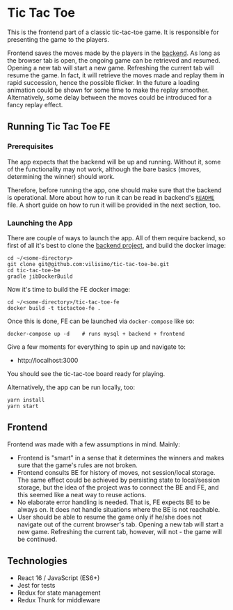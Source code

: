# Tic Tac Toe
This is the frontend part of a classic tic-tac-toe game. It is responsible for
presenting the game to the players.

Frontend saves the moves made by the players in the
[backend](https://github.com/vilisimo/tic-tac-toe-be). As long as the browser
tab is open, the ongoing game can be retrieved and resumed. Opening a new tab
will start a new game. Refreshing the current tab will resume the game. In
fact, it will retrieve the moves made and replay them in rapid succession,
hence the possible flicker. In the future a loading animation could be shown
for some time to make the replay smoother. Alternatively, some delay between
the moves could be introduced for a fancy replay effect.

## Running Tic Tac Toe FE

### Prerequisites
The app expects that the backend will be up and running. Without it, some
of the functionality may not work, although the bare basics (moves,
determining the winner) should work.

Therefore, before running the app, one should make sure that the backend is
operational. More about how to run it can be read in backend's
[`README`](https://github.com/vilisimo/tic-tac-toe-be/blob/master/README.md)
file. A short guide on how to run it will be provided in the next section,
too.

### Launching the App
There are couple of ways to launch the app. All of them require backend, so
first of all it's best to clone the
[backend project](https://github.com/vilisimo/tic-tac-toe-be/), and build the
docker image:

~~~
cd ~/<some-directory>
git clone git@github.com:vilisimo/tic-tac-toe-be.git
cd tic-tac-toe-be
gradle jibDockerBuild
~~~

Now it's time to build the FE docker image:

~~~
cd ~/<some-directory>/tic-tac-toe-fe
docker build -t tictactoe-fe .
~~~

Once this is done, FE can be launched via `docker-compose` like so:

~~~
docker-compose up -d    # runs mysql + backend + frontend
~~~

Give a few moments for everything to spin up and navigate to:

- http://localhost:3000

You should see the tic-tac-toe board ready for playing.

Alternatively, the app can be run locally, too:

~~~
yarn install
yarn start
~~~

## Frontend
Frontend was made with a few assumptions in mind. Mainly:

- Frontend is "smart" in a sense that it determines the winners and makes sure
that the game's rules are not broken.
- Frontend consults BE for history of moves, not session/local storage. The
same effect could be achieved by persisting state to local/session storage,
but the idea of the project was to connect the BE and FE, and this seemed like
a neat way to reuse actions.
- No elaborate error handling is needed. That is, FE expects BE to be always
on. It does not handle situations where the BE is not reachable.
- User should be able to resume the game only if he/she does not navigate out
of the current browser's tab. Opening a new tab will start a new game.
Refreshing the current tab, however, will not - the game will be continued.

## Technologies
- React 16 / JavaScript (ES6+)
- Jest for tests
- Redux for state management
- Redux Thunk for middleware
